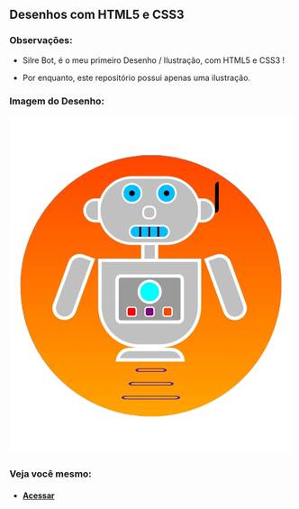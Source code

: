 ## Desenhos com HTML5 e CSS3

### Observações:

* Silre Bot, é o meu primeiro Desenho / Ilustração, com HTML5 e CSS3 !

* Por enquanto, este repositório possui apenas uma ilustração.

### Imagem do Desenho:

<img src="imagens/silre_bot.png" />

### Veja você mesmo:

* #### <a href="###">Acessar</a>
